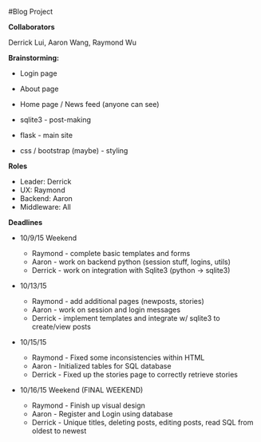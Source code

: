 #Blog Project

**Collaborators**

Derrick Lui, Aaron Wang, Raymond Wu

**Brainstorming:**
- Login page
- About page
- Home page / News feed (anyone can see)

- sqlite3 - post-making
- flask - main site
- css / bootstrap (maybe) - styling


**Roles**
 - Leader: Derrick
 - UX: Raymond
 - Backend: Aaron
 - Middleware: All

**Deadlines**
- 10/9/15 Weekend
  - Raymond - complete basic templates and forms
  - Aaron - work on backend python (session stuff, logins, utils)
  - Derrick - work on integration with Sqlite3 (python -> sqlite3)

- 10/13/15
  - Raymond - add additional pages (newposts, stories)
  - Aaron - work on session and login messages
  - Derrick - implement templates and integrate w/ sqlite3 to create/view posts

- 10/15/15
  - Raymond - Fixed some inconsistencies within HTML
  - Aaron - Initialized tables for SQL database
  - Derrick - Fixed up the stories page to correctly retrieve stories

- 10/16/15 Weekend (FINAL WEEKEND)
  - Raymond - Finish up visual design
  - Aaron - Register and Login using database
  - Derrick - Unique titles, deleting posts, editing posts, read SQL from oldest to newest
  




